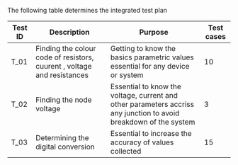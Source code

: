 The following table determines the integrated test plan

| **Test ID** | **Description**                                              |**Purpose** |**Test cases** |   
|-------------|--------------------------------------------------------------|------------|---------------|
|  T_01       |Finding the colour code of resistors, cuurent , voltage and resistances | Getting to know the basics parametric values essential for any device or system| 10|
|  T_02       |Finding the node voltage| Essential to know the voltage, current and other parameters accriss any junction to avoid breakdown of the system| 3|    
| T_03 | Determining the digital  conversion| Essential to increase the accuracy of values collected| 15 |


